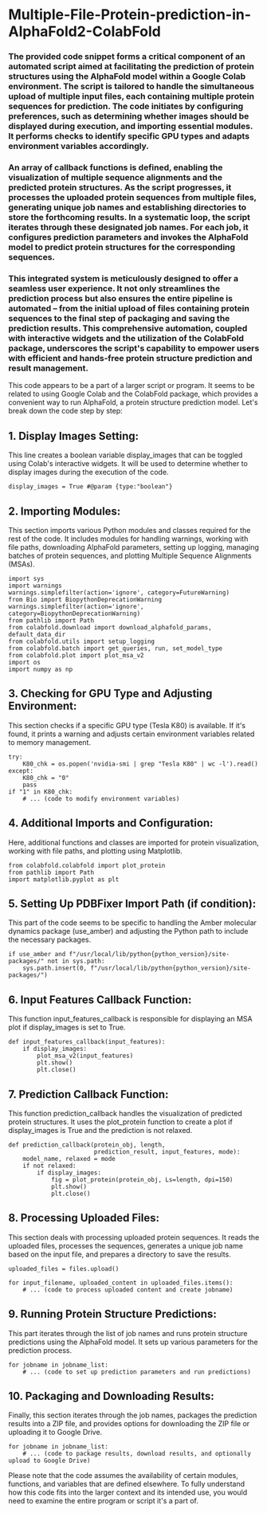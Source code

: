 # Multiple-File-Protein-prediction-in-AlphaFold2-ColabFold

### The provided code snippet forms a critical component of an automated script aimed at facilitating the prediction of protein structures using the AlphaFold model within a Google Colab environment. The script is tailored to handle the simultaneous upload of multiple input files, each containing multiple protein sequences for prediction. The code initiates by configuring preferences, such as determining whether images should be displayed during execution, and importing essential modules. It performs checks to identify specific GPU types and adapts environment variables accordingly.

### An array of callback functions is defined, enabling the visualization of multiple sequence alignments and the predicted protein structures. As the script progresses, it processes the uploaded protein sequences from multiple files, generating unique job names and establishing directories to store the forthcoming results. In a systematic loop, the script iterates through these designated job names. For each job, it configures prediction parameters and invokes the AlphaFold model to predict protein structures for the corresponding sequences.

### This integrated system is meticulously designed to offer a seamless user experience. It not only streamlines the prediction process but also ensures the entire pipeline is automated – from the initial upload of files containing protein sequences to the final step of packaging and saving the prediction results. This comprehensive automation, coupled with interactive widgets and the utilization of the ColabFold package, underscores the script's capability to empower users with efficient and hands-free protein structure prediction and result management.

This code appears to be a part of a larger script or program. It seems to be related to using Google Colab and the ColabFold package, which provides a convenient way to run AlphaFold, a protein structure prediction model. Let's break down the code step by step:

## 1. Display Images Setting:
This line creates a boolean variable display_images that can be toggled using Colab's interactive widgets. It will be used to determine whether to display images during the execution of the code.

```{python}
display_images = True #@param {type:"boolean"}
```

## 2. Importing Modules:
This section imports various Python modules and classes required for the rest of the code. It includes modules for handling warnings, working with file paths, downloading AlphaFold parameters, setting up logging, managing batches of protein sequences, and plotting Multiple Sequence Alignments (MSAs).

```{python}
import sys
import warnings
warnings.simplefilter(action='ignore', category=FutureWarning)
from Bio import BiopythonDeprecationWarning
warnings.simplefilter(action='ignore', category=BiopythonDeprecationWarning)
from pathlib import Path
from colabfold.download import download_alphafold_params, default_data_dir
from colabfold.utils import setup_logging
from colabfold.batch import get_queries, run, set_model_type
from colabfold.plot import plot_msa_v2
import os
import numpy as np
```

## 3. Checking for GPU Type and Adjusting Environment:
This section checks if a specific GPU type (Tesla K80) is available. If it's found, it prints a warning and adjusts certain environment variables related to memory management.

```{python}
try:
    K80_chk = os.popen('nvidia-smi | grep "Tesla K80" | wc -l').read()
except:
    K80_chk = "0"
    pass
if "1" in K80_chk:
    # ... (code to modify environment variables)

```

## 4. Additional Imports and Configuration:
Here, additional functions and classes are imported for protein visualization, working with file paths, and plotting using Matplotlib.

```{python}
from colabfold.colabfold import plot_protein
from pathlib import Path
import matplotlib.pyplot as plt

```

## 5. Setting Up PDBFixer Import Path (if condition):
This part of the code seems to be specific to handling the Amber molecular dynamics package (use_amber) and adjusting the Python path to include the necessary packages.

```{python}
if use_amber and f"/usr/local/lib/python{python_version}/site-packages/" not in sys.path:
    sys.path.insert(0, f"/usr/local/lib/python{python_version}/site-packages/")
```

## 6. Input Features Callback Function:
This function input_features_callback is responsible for displaying an MSA plot if display_images is set to True.

```{python}
def input_features_callback(input_features):  
    if display_images:    
        plot_msa_v2(input_features)
        plt.show()
        plt.close()
```

## 7. Prediction Callback Function:
This function prediction_callback handles the visualization of predicted protein structures. It uses the plot_protein function to create a plot if display_images is True and the prediction is not relaxed.

```{python}
def prediction_callback(protein_obj, length,
                        prediction_result, input_features, mode):
    model_name, relaxed = mode
    if not relaxed:
        if display_images:
            fig = plot_protein(protein_obj, Ls=length, dpi=150)
            plt.show()
            plt.close()
```

## 8. Processing Uploaded Files:
This section deals with processing uploaded protein sequences. It reads the uploaded files, processes the sequences, generates a unique job name based on the input file, and prepares a directory to save the results.

```{python}
uploaded_files = files.upload()

for input_filename, uploaded_content in uploaded_files.items():
    # ... (code to process uploaded content and create jobname)
```

## 9. Running Protein Structure Predictions:
This part iterates through the list of job names and runs protein structure predictions using the AlphaFold model. It sets up various parameters for the prediction process.

```{python}
for jobname in jobname_list:
    # ... (code to set up prediction parameters and run predictions)
```

## 10. Packaging and Downloading Results:
Finally, this section iterates through the job names, packages the prediction results into a ZIP file, and provides options for downloading the ZIP file or uploading it to Google Drive.

```{python}
for jobname in jobname_list:
    # ... (code to package results, download results, and optionally upload to Google Drive)
```

Please note that the code assumes the availability of certain modules, functions, and variables that are defined elsewhere. To fully understand how this code fits into the larger context and its intended use, you would need to examine the entire program or script it's a part of.
